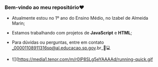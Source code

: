 ### Bem-vindo ao meu repositório❤

- Atualmente estou no 1º ano do Ensino Médio, no Izabel de Almeida Marin;
- Estamos trabalhando com projetos de **JavaScript** e **HTML**;
- Para dúvidas ou perguntas, entre em contato _00001108911316sp@al.educacao.sp.gov.br_💌💻

- ![](https://media1.tenor.com/m/r0lP8SLg5eYAAAAd/running-quick.gif
